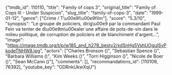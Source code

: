 {"tmdb_id": 110110, "title": "Family of cops 3", "original_title": "Family of Cops III - Under Suspicion", "slug_title": "family-of-cops-3", "date": "1999-01-12", "genre": ["Crime / T\u00e9l\u00e9film"], "score": "5.3/10", "synopsis": "Le groupe de policiers, dirig\u00e9 par la commandant Paul Fein va tenter de d\u00e9m\u00ealer une affaire de pots-de-vin dans le milieu politique, de corruption de policiers et de blanchiment d'argent...", "image": "https://image.tmdb.org/t/p/w185_and_h278_bestv2/xdSnHg5VshUOgulSyPkodeTNHW8.jpg", "actors": ["Charles Bronson ()", "Sebastian Spence ()", "Barbara Williams ()", "Kim Weeks ()", "Torri Higginson ()", "Nicole de Boer ()", "Sean McCann ()"], "comments": [], "recommandations_id": [110109, 76392], "youtube_key": "ODRnkUkwXqU"}